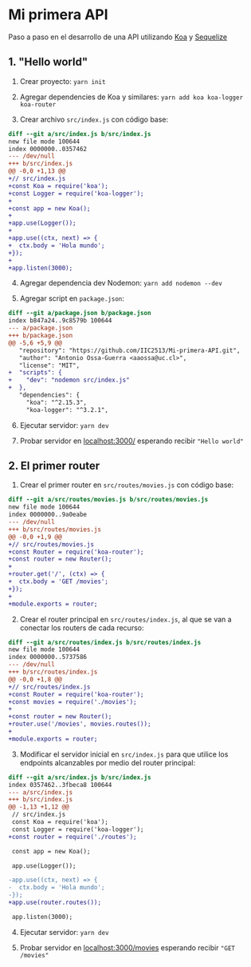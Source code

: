 # Mi primera API

Paso a paso en el desarrollo de una API utilizando [Koa](https://koajs.com/) y [Sequelize](https://sequelize.org/)


## 1. "Hello world"

1. Crear proyecto: `yarn init`

2. Agregar dependencies de Koa y similares: `yarn add koa koa-logger koa-router`

3. Crear archivo `src/index.js` con código base:
```diff
diff --git a/src/index.js b/src/index.js
new file mode 100644
index 0000000..0357462
--- /dev/null
+++ b/src/index.js
@@ -0,0 +1,13 @@
+// src/index.js
+const Koa = require('koa');
+const Logger = require('koa-logger');
+
+const app = new Koa();
+
+app.use(Logger());
+
+app.use((ctx, next) => {
+  ctx.body = 'Hola mundo';
+});
+
+app.listen(3000);

```
4. Agregar dependencia dev Nodemon: `yarn add nodemon --dev`

5. Agregar script en `package.json`:
```diff
diff --git a/package.json b/package.json
index b847a24..9c8579b 100644
--- a/package.json
+++ b/package.json
@@ -5,6 +5,9 @@
   "repository": "https://github.com/IIC2513/Mi-primera-API.git",
   "author": "Antonio Ossa-Guerra <aaossa@uc.cl>",
   "license": "MIT",
+  "scripts": {
+    "dev": "nodemon src/index.js"
+  },
   "dependencies": {
     "koa": "^2.15.3",
     "koa-logger": "^3.2.1",
```
6. Ejecutar servidor: `yarn dev`

7. Probar servidor en [localhost:3000/](http://localhost:3000/) esperando recibir `"Hello world"`


## 2. El primer router

1. Crear el primer router en `src/routes/movies.js` con código base:
```diff
diff --git a/src/routes/movies.js b/src/routes/movies.js
new file mode 100644
index 0000000..9a0eabe
--- /dev/null
+++ b/src/routes/movies.js
@@ -0,0 +1,9 @@
+// src/routes/movies.js
+const Router = require('koa-router');
+const router = new Router();
+
+router.get('/', (ctx) => {
+  ctx.body = 'GET /movies';
+});
+
+module.exports = router;
```

2. Crear el router principal en `src/routes/index.js`, al que se van a conectar los routers de cada recurso:
```diff
diff --git a/src/routes/index.js b/src/routes/index.js
new file mode 100644
index 0000000..5737586
--- /dev/null
+++ b/src/routes/index.js
@@ -0,0 +1,8 @@
+// src/routes/index.js
+const Router = require('koa-router');
+const movies = require('./movies');
+
+const router = new Router();
+router.use('/movies', movies.routes());
+
+module.exports = router;
```

3. Modificar el servidor inicial en `src/index.js` para que utilice los endpoints alcanzables por medio del router principal:
```diff
diff --git a/src/index.js b/src/index.js
index 0357462..3fbeca8 100644
--- a/src/index.js
+++ b/src/index.js
@@ -1,13 +1,12 @@
 // src/index.js
 const Koa = require('koa');
 const Logger = require('koa-logger');
+const router = require('./routes');

 const app = new Koa();

 app.use(Logger());

-app.use((ctx, next) => {
-  ctx.body = 'Hola mundo';
-});
+app.use(router.routes());

 app.listen(3000);
```

4. Ejecutar servidor: `yarn dev`

5. Probar servidor en [localhost:3000/movies](http://localhost:3000/movies) esperando recibir `"GET /movies"`

